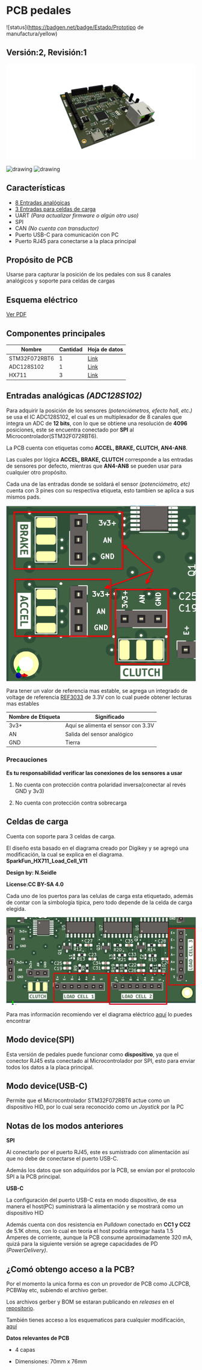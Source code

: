 # PCB pedales
![status](https://badgen.net/badge/Estado/Prototipo de manufactura/yellow)
## Versión:2, Revisión:1

![PCB pedales v2 Rev1](./img/Pedals3.png)

<img src="../img/front_bgr.png" alt="drawing" width="350"/>
<img src="../img/back_bgr.png" alt="drawing" width="350"/>

## Características

- [8 Entradas analógicas](#entradas-analogicas-adc128s102)
- [3 Entradas para celdas de carga](#celdas-de-carga)
- UART _(Para actualizar firmware o algún otro uso)_
- SPI
- CAN _(No cuenta con transductor)_
- Puerto USB-C para comunicación con PC
- Puerto RJ45 para conectarse a la placa principal

## Propósito de PCB
Usarse para capturar la posición de los pedales con sus 8 canales analógicos y soporte
para celdas de cargas

## Esquema eléctrico 

[Ver PDF](./pdfs/kicad_schematic.pdf)

## Componentes principales

|Nombre|Cantidad|Hoja de datos|
|-|-|-|
|STM32F072RBT6|1|[Link](https://datasheet.lcsc.com/lcsc/1809301214_STMicroelectronics-STM32F072RBT6_C46046.pdf)|
|ADC128S102|1|[Link](https://datasheet.lcsc.com/lcsc/2304140030_Texas-Instruments-ADC128S102CIMTX-NOPB_C179666.pdf)|
|HX711|3|[Link](https://cdn.sparkfun.com/datasheets/Sensors/ForceFlex/hx711_english.pdf)|


## Entradas analógicas _(ADC128S102)_

Para adquirir la posición de los sensores _(potenciómetros, efecto hall, etc.)_
se usa el IC ADC128S102, el cual es un multiplexador de 8 canales que integra un 
ADC de **12 bits**, con lo que se obtiene una resolución de **4096** posiciones, este
se encuentra conectado por **SPI** al Microcontrolador(STM32F072RBT6).

La PCB cuenta con etiquetas como **ACCEL, BRAKE, CLUTCH, AN4-AN8**.

Las cuales por lógica **ACCEL, BRAKE, CLUTCH** corresponde a las entradas de sensores 
por defecto, mientras que **AN4-AN8** se pueden usar para cualquier otro propósito.

Cada una de las entradas donde se soldará el sensor _(potenciómetro, etc)_ cuenta con 
3 pines con su respectiva etiqueta, esto tambien se aplica a sus mismos pads.

![entradas](./img/señales.png)

Para tener un valor de referencia mas estable, se agrega un integrado de voltage de
referencia [REF3033](http://www.ti.com/lit/ds/symlink/ref3033.pdf) de 3.3V con lo cual
puede obtener lecturas mas estables

|Nombre de Etiqueta|Significado|
|-|-|
|3v3+|Aquí se alimenta el sensor con 3.3V|
|AN|Salida del sensor analógico|
|GND|Tierra|

### Precauciones

**Es tu responsabilidad verificar las conexiones de los sensores a usar**

1. No cuenta con protección contra polaridad inversa(conectar al revés GND y 3v3)

2. No cuenta con protección contra sobrecarga

## Celdas de carga

Cuenta con soporte para 3 celdas de carga.

El diseño esta basado en el diagrama creado por Digikey y se agregó una modificación, la
cual se explica en el diagrama.
**SparkFun_HX711_Load_Cell_V11**

**Design by: N.Seidle**

**License:CC BY-SA 4.0**


Cada uno de los puertos para las celulas de carga esta etiquetado, además de contar con
la simbología típica, pero todo depende de la celda de carga elegida.

![celdas-de-carga](./img/load_cells.png)

Para mas información recomiendo ver el diagrama eléctrico
[aquí](./pdfs/kicad_schematic.pdf#page=5) lo puedes encontrar

## Modo device(SPI)
Esta versión de pedales puede funcionar como **dispositivo**, ya que el conector RJ45
esta conectado al Microcontrolador por SPI, esto para enviar todos los datos a la placa
principal.

## Modo device(USB-C)
Permite que el Microcontrolador STM32F072RBT6 actue como un dispositivo HID, por lo cual
sera reconocido como un _Joystick_ por la PC

## Notas de los modos anteriores

**SPI**

Al conectarlo por el puerto RJ45, este es sumistrado con alimentación así 
que no debe de conectarse el puerto USB-C.

Además los datos que son adquiridos por la PCB, se envian por el protocolo SPI
a la PCB principal.

**USB-C**

La configuración del puerto USB-C esta en modo dispositivo, de esa manera el host(PC) 
suministrará la alimentación y se mostrará como un dispositivo HID

Además cuenta con dos resistencia en _Pulldown_ conectado en **CC1 y CC2** de 5.1K ohms,
con lo cual en teoría el host podria entregar hasta 1.5 Amperes de corriente, aunque la 
PCB consume aproximadamente 320 mA, quizá para la siguiente versión se agrege 
capacidades de PD _(PowerDelivery)_.

## ¿Comó obtengo acceso a la PCB?

Por el momento la unica forma es con un provedor de PCB como JLCPCB, PCBWay etc,
subiendo el archivo gerber.

Los archivos gerber y BOM se estaran publicando en _releases_ en el 
[repositorio](https://github.com/janc18/CAE32).

También tienes acceso a los esquematicos para cualquier modificación, [aquí](https://github.com/janc18/CAE32/tree/main/Esquematicos/CAE32_PCB/Pedals/Pedals)

**Datos relevantes de PCB**

- 4 capas

- Dimensiones: 70mm x 76mm


